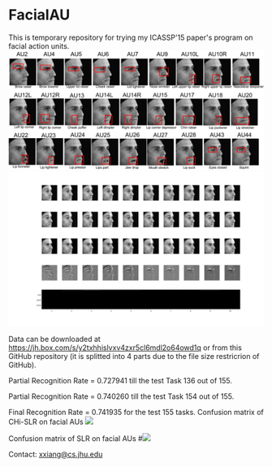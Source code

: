 # FacialAU
This is temporary repository for trying my ICASSP'15 paper's program on facial action units.
![](AU_def.png)
![](AU1.jpg)

Data can be downloaded at https://jh.box.com/s/y2txhhislvxv4zxr5cl6mdl2o64owd1q or from this GitHub repository (it is splitted into 4 parts due to the file size restricrion of GitHub).

Partial Recognition Rate = 0.727941 till the test Task 136 out of 155.

Partial Recognition Rate = 0.740260 till the test Task 154 out of 155.

Final Recognition Rate = 0.741935  for the test 155 tasks.
Confusion matrix of CHi-SLR on facial AUs
![](CHi-SLR_AU_20runs.png|width=640)

Confusion matrix of SLR on facial AUs
#![](SLR_AU_20runs.png|width=640)

Contact: xxiang@cs.jhu.edu
